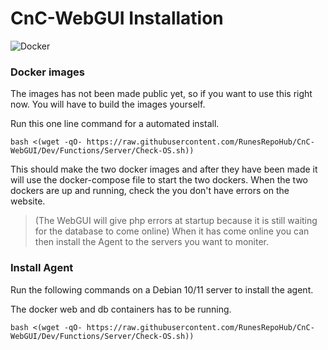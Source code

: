 # CnC-WebGUI Installation

![Docker](https://img.shields.io/badge/docker-%230db7ed.svg?style=for-the-badge&logo=docker&logoColor=white)


### Docker images
The images has not been made public yet, so if you want to use this right now. You will have to build the images yourself.

Run this one line command for a automated install.

```
bash <(wget -qO- https://raw.githubusercontent.com/RunesRepoHub/CnC-WebGUI/Dev/Functions/Server/Check-OS.sh))
```
This should make the two docker images and after they have been made it will use the docker-compose file to start the two dockers. When the two dockers are up and running, check the you don't have errors on the website.

> (The WebGUI will give php errors at startup because it is still waiting for the database to come online) When it has come online you can then install the Agent to the servers you want to moniter.

### Install Agent
Run the following commands on a Debian 10/11 server to install the agent.

The docker web and db containers has to be running.

```
bash <(wget -qO- https://raw.githubusercontent.com/RunesRepoHub/CnC-WebGUI/Dev/Functions/Server/Check-OS.sh))
```